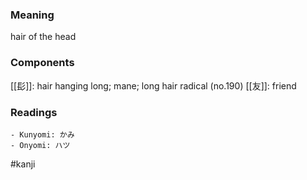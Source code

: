 ### Meaning

hair of the head

### Components

[[髟]]: hair hanging long; mane; long hair radical (no.190) [[友]]: friend

### Readings

```
- Kunyomi: かみ
- Onyomi: ハツ
```

#kanji